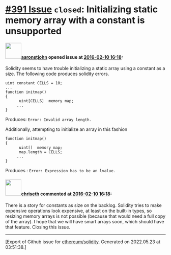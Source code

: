 # [\#391 Issue](https://github.com/ethereum/solidity/issues/391) `closed`: Initializing static memory array with a constant is unsupported

#### <img src="https://avatars.githubusercontent.com/u/16142314?u=cd480804f7b0d34fef247c9f8b23522ad2ae5173&v=4" width="50">[aaronstjohn](https://github.com/aaronstjohn) opened issue at [2016-02-10 16:18](https://github.com/ethereum/solidity/issues/391):

Solidity seems to have trouble initializing a static array using a constant as a size. The following code produces solidity errors.

```
uint constant CELLS = 10;
...
function initmap()
{
      uint[CELLS]  memory map;
     ... 
}
```

Produces: `Error: Invalid array length.`

Additionally, attempting to initialize an array in this fashion

```
function initmap()
{
      uint[]  memory map;
      map.length = CELLS;
     ... 
}
```

Produces : `Error: Expression has to be an lvalue.`


#### <img src="https://avatars.githubusercontent.com/u/9073706?v=4" width="50">[chriseth](https://github.com/chriseth) commented at [2016-02-10 16:18](https://github.com/ethereum/solidity/issues/391#issuecomment-182874972):

There is a story for constants as size on the backlog.
Solidity tries to make expensive operations look expensive, at least on the built-in types, so resizing memory arrays is not possible (because that would need a full copy of the array). I hope that we will have smart arrays soon, which should have that feature.
Closing this issue.


-------------------------------------------------------------------------------



[Export of Github issue for [ethereum/solidity](https://github.com/ethereum/solidity). Generated on 2022.05.23 at 03:51:38.]

